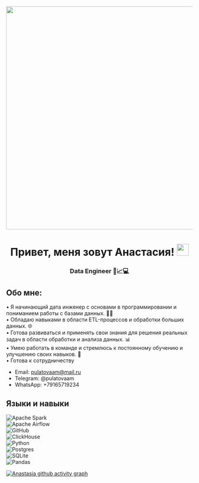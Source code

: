 <h1 align="center"><img src="https://media0.giphy.com/media/v1.Y2lkPTc5MGI3NjExY3k2NjA3MDhwY2Z2ZHd1aGZ2YW9hdDF4cTU5eWlxNDl4emJucWRmeiZlcD12MV9pbnRlcm5hbF9naWZfYnlfaWQmY3Q9Zw/h8RDGogSns9wpOJFzR/giphy.gif" height=600"/></h1>
<h1 align="center"> Привет, меня зовут Анастасия!
<img src="https://github.com/blackcater/blackcater/raw/main/images/Hi.gif" height="32"/></h1>
<h3 align="center"> Data Engineer 🌟📈💻 </h3>




## Обо мне:  
 • Я начинающий дата инженер с основами в программировании и пониманием работы с базами данных. :woman_technologist:	  
 • Обладаю навыками в области ETL-процессов и обработки больших данных. :globe_with_meridians:   
 • Готова развиваться и применять свои знания для решения реальных задач в области обработки и анализа данных. :bar_chart:   
 • Умею работать в команде и стремлюсь к постоянному обучению и улучшению своих навыков. :couple:   
 • Готова к сотрудничеству     
 - Email: pulatovaam@mail.ru
- Telegram: @pulatovaam
- WhatsApp: +79165719234
   



 ## Языки и навыки
 
![Apache Spark](https://img.shields.io/badge/Apache%20Spark-FDEE21?style=flat-square&logo=apachespark&logoColor=black)    
![Apache Airflow](https://img.shields.io/badge/Apache%20Airflow-017CEE?style=for-the-badge&logo=Apache%20Airflow&logoColor=white)     
![GitHub](https://img.shields.io/badge/github-%23121011.svg?style=for-the-badge&logo=github&logoColor=white)     
![ClickHouse](https://img.shields.io/badge/ClickHouse-FFCC01?style=for-the-badge&logo=clickhouse&logoColor=white)     
![Python](https://img.shields.io/badge/python-3670A0?style=for-the-badge&logo=python&logoColor=ffdd54)      
![Postgres](https://img.shields.io/badge/postgres-%23316192.svg?style=for-the-badge&logo=postgresql&logoColor=white)      
![SQLite](https://img.shields.io/badge/sqlite-%2307405e.svg?style=for-the-badge&logo=sqlite&logoColor=white)      
![Pandas](https://img.shields.io/badge/pandas-%23150458.svg?style=for-the-badge&logo=pandas&logoColor=white)       



[![Anastasia github activity graph](https://github.com/Pulatovaam)](https://github.com/ashutosh00710/github-readme-activity-graph)
